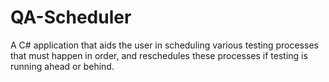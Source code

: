 # QA-Scheduler
A C# application that aids the user in scheduling various testing processes that must happen in order, and reschedules these processes if testing is running ahead or behind.

